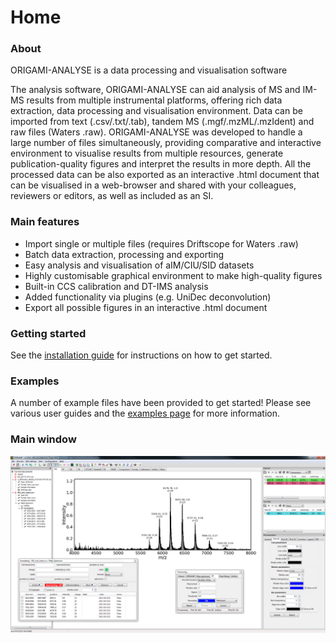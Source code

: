 # Home
### About 
ORIGAMI-ANALYSE is a data processing and visualisation software

The analysis software, ORIGAMI-ANALYSE can aid analysis of MS and IM-MS results from multiple instrumental platforms, offering rich data extraction, data processing and visualisation environment. Data can be imported from text (.csv/.txt/.tab), tandem MS (.mgf/.mzML/.mzIdent) and raw files (Waters .raw). ORIGAMI-ANALYSE was developed to handle a large number of files simultaneously, providing comparative and interactive environment to visualise results from multiple resources, generate publication-quality figures and interpret the results in more depth. All the processed data can be also exported as an interactive .html document that can be visualised in a web-browser and shared with your colleagues, reviewers or editors, as well as included as an SI. 


### Main features
-   Import single or multiple files (requires Driftscope for Waters .raw)
-   Batch data extraction, processing and exporting
-   Easy analysis and visualisation of aIM/CIU/SID datasets
-   Highly customisable graphical environment to make high-quality figures
-   Built-in CCS calibration and DT-IMS analysis
-   Added functionality via plugins (e.g. UniDec deconvolution)
-   Export all possible figures in an interactive .html document


### Getting started
See the [installation guide](main/installation.md) for instructions on how to get started.

### Examples
A number of example files have been provided to get started! Please see various user guides and the [examples page](user-guide/example-files.md) for more information.


### Main window
![Image](main/img/main-window.png)
